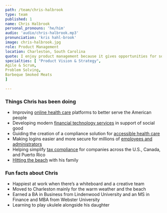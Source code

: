 ```yaml
---
path: /team/chris-halbrook
type: team
published: 1
name: Chris Halbrook
personal_pronouns: 'he/him'
audio: 'audio/chris-halbrook.mp3'
pronunciation: 'kris hahl-brook'
image: chris-halbrook.jpg
role: Product Management
location: Charleston, South Carolina
quote: I enjoy product management because it gives opportunities for solving all kinds of different problems — it never gets boring.
specialties: [ "Product Vision & Strategy",
Agile & Scrum,
Problem Solving,
Barbeque Smoked Meats
]
  
---
```


### Things Chris has been doing
* Improving [online health care](https://www.cms.gov/) platforms to better serve the American people
* Developing modern [financial technology services](https://www.blackbaud.com/) in support of social good
* Guiding the creation of a compliance solution for [accessible health care](https://www.healthcare.gov/)
* Making logins easier and more secure for millions of [employees and administrators](https://workforce.equifax.com/)
* Helping simplify [tax compliance](https://workforce.equifax.com/solutions/tax-form-management) for companies across the U.S., Canada, and Puerto Rico
* [Hitting the beach](https://www.charlestoncvb.com/beaches/isle-of-palms/) with his family

### Fun facts about Chris
* Happiest at work when there’s a whiteboard and a creative team
* Moved to Charleston mainly for the warm weather and the beach
* Earned a BA in Business from Lindenwood University and an MS in Finance and MBA from Webster University
* Learning to play ukulele alongside his daughter



